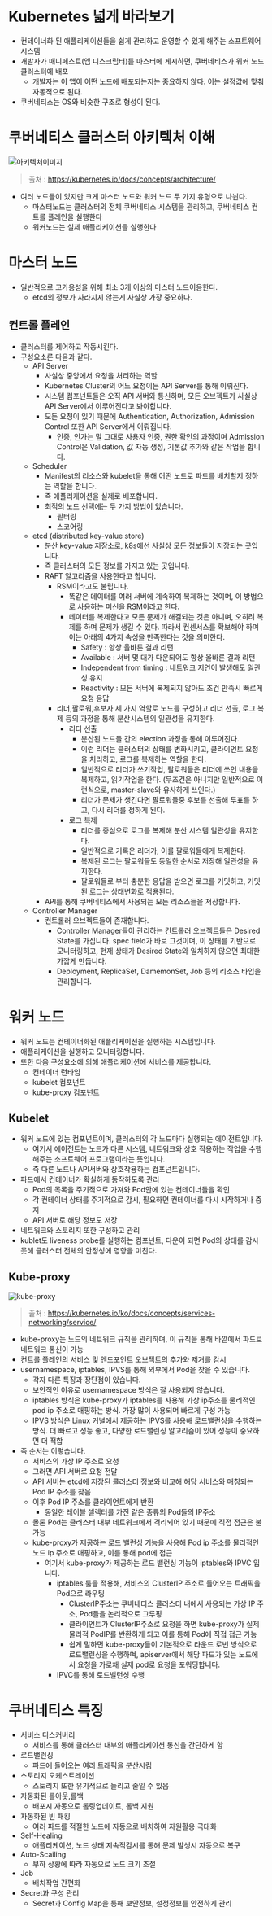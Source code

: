# Kubernetes 넓게 바라보기

- 컨테이너화 된 애플리케이션들을 쉽게 관리하고 운영할 수 있게 해주는 소프트웨어 시스템
- 개발자가 매니페스트(앱 디스크립터)를 마스터에 게시하면, 쿠버네티스가 워커 노드 클러스터에 배포
    - 개발자는 이 앱이 어떤 노드에 배포되는지는 중요하지 않다. 이는 설정값에 맞춰 자동적으로 된다.
- 쿠버네티스는 OS와 비슷한 구조로 형성이 된다.

# 쿠버네티스 클러스터 아키텍처 이해
![아키텍처이미지](https://user-images.githubusercontent.com/66348135/238534163-c6ace61b-50f1-4d78-88a6-2d6c31b713cc.png)
> 출처 : https://kubernetes.io/docs/concepts/architecture/
- 여러 노드들이 있지만 크게 마스터 노드와 워커 노드 두 가지 유형으로 나뉜다.
    - 마스터노드는 클러스터의 전체 쿠버네티스 시스템을 관리하고, 쿠버네티스 컨트롤 플레인을 실행한다
    - 워커노드는 실제 애플리케이션을 실행한다

# 마스터 노드
- 일반적으로 고가용성을 위해 최소 3개 이상의 마스터 노드이용한다.
  - etcd의 정보가 사라지지 않는게 사실상 가장 중요하다.
## 컨트롤 플레인

- 클러스터를 제어하고 작동시킨다.
- 구성요소론 다음과 같다.
    - API Server
        - 사실상 중앙에서 요청을 처리하는 역할
        - Kubernetes Cluster의 어느 요청이든 API Server를 통해 이뤄진다.
        - 시스템 컴포넌트들은 오직 API 서버와 통신하며, 모든 오브젝트가 사실상 API Server에서 이루어진다고 봐야합니다.
        - 모든 요청이 있기 때문에 Authentication, Authorization, Admission Control 또한 API Server에서 이뤄집니다.
            - 인증, 인가는 말 그대로 사용자 인증, 권한 확인의 과정이며 Admission Control은 Validation, 값 자동 생성, 기본값 추가와 같은 작업을 합니다.
    - Scheduler
        - Manifest의 리소스와 kubelet을 통해 어떤 노드로 파드를 배치할지 정하는 역할을 합니다.
        - 즉 애플리케이션을 실제로 배포합니다.
        - 최적의 노드 선택에는 두 가지 방법이 있습니다.
            - 필터링
            - 스코어링
    - etcd (distributed key-value store)
        - 분산 key-value 저장소로, k8s에선 사실상 모든 정보들이 저장되는 곳입니다.
        - 즉 클러스터의 모든 정보를 가지고 있는 곳입니다.
        - RAFT 알고리즘을 사용한다고 합니다.
            - RSM이라고도 불립니다.
              - 똑같은 데이터를 여러 서버에 계속하여 복제하는 것이며, 이 방법으로 사용하는 머신을 RSM이라고 한다.
              - 데이터를 복제한다고 모든 문제가 해결되는 것은 아니며, 오히려 복제를 하며 문제가 생길 수 있다. 따라서 컨센서스를 확보해야 하며 이는 아래의 4가지 속성을 만족한다는 것을 의미한다.
                - Safety : 항상 올바른 결과 리턴
                - Available : 서버 몇 대가 다운되어도 항상 올바른 결과 리턴
                - Independent from timing : 네트워크 지연이 발생해도 일관성 유지
                - Reactivity : 모든 서버에 복제되지 않아도 조건 만족시 빠르게 요청 응답
            - 리더,팔로워,후보자 세 가지 역할로 노드를 구성하고 리더 선출, 로그 복제 등의 과정을 통해 분산시스템의 일관성을 유지한다.
              - 리더 선출
                - 분산된 노드들 간의 election 과정을 통해 이루어진다.
                - 이런 리더는 클러스터의 상태를 변화시키고, 클라이언트 요청을 처리하고, 로그를 복제하는 역할을 한다.
                - 일반적으로 리더가 쓰기작업, 팔로워들은 리더에 쓰인 내용을 복제하고, 읽기작업을 한다. (무조건은 아니지만 일반적으로 이런식으로, master-slave와 유사하게 쓰인다.)
                - 리더가 문제가 생긴다면 팔로워들중 후보를 선출해 투표를 하고, 다시 리더를 정하게 된다.
              - 로그 복제
                - 리더를 중심으로 로그를 복제해 분산 시스템 일관성을 유지한다.
                - 일반적으로 기록은 리더가, 이를 팔로워들에게 복제한다.
                - 복제된 로그는 팔로워들도 동일한 순서로 저장해 일관성을 유지한다.
                - 팔로워들로 부터 충분한 응답을 받으면 로그를 커밋하고, 커밋된 로그는 상태변화로 적용된다.
        - API를 통해 쿠버네티스에서 사용되는 모든 리소스들을 저장합니다.
    - Controller Manager
        - 컨트롤러 오브젝트들이 존재합니다.
            - Controller Manager들이 관리하는 컨트롤러 오브젝트들은 Desired State를 가집니다. spec field가 바로 그것이며, 이 상태를 기반으로 모니터링하고, 현재 상태가 Desired State와 일치하지 않으면 최대한 가깝게 만듭니다.
            - Deployment, ReplicaSet, DamemonSet, Job 등의 리소스 타입을 관리합니다.

# 워커 노드

- 워커 노드는 컨테이너화된 애플리케이션을 실행하는 시스템입니다.
- 애플리케이션을 실행하고 모니터링합니다.
- 또한 다음 구성요소에 의해 애플리케이션에 서비스를 제공합니다.
    - 컨테이너 런타임
    - kubelet 컴포넌트
    - kube-proxy 컴포넌트

## Kubelet

- 워커 노드에 있는 컴포넌트이며, 클러스터의 각 노드마다 실행되는 에이전트입니다.
    - 여기서 에이전트는 노드가 다른 시스템, 네트워크와 상호 작용하는 작업을 수행해주는 소프트웨어 프로그램이라는 뜻입니다.
    - 즉 다른 노드나 API서버와 상호작용하는 컴포넌트입니다.
- 파드에서 컨테이너가 확실하게 동작하도록 관리
    - Pod의 목록을 주기적으로 가져와 Pod안에 있는 컨테이너들을 확인
    - 각 컨테이너 상태를 주기적으로 감시, 필요하면 컨테이너를 다시 시작하거나 중지
    - API 서버로 해당 정보도 저장
- 네트워크와 스토리지 또한 구성하고 관리
- kublet도 liveness probe를 실행하는 컴포넌트, 다운이 되면 Pod의 상태를 감시 못해 클러스터 전체의 안정성에 영향을 미친다.

## Kube-proxy

![kube-proxy](https://user-images.githubusercontent.com/66348135/238748068-f79af140-48c2-4b02-b87b-0eb0d5deb490.png)
> 출처 : https://kubernetes.io/ko/docs/concepts/services-networking/service/

- kube-proxy는 노드의 네트워크 규칙을 관리하며, 이 규칙을 통해 바깥에서 파드로 네트워크 통신이 가능
- 컨트롤 플레인의 서비스 및 엔드포인트 오브젝트의 추가와 제거를 감시
- usernamespace, iptables, IPVS를 통해 외부에서 Pod을 찾을 수 있습니다.
    - 각자 다른 특징과 장단점이 있습니다.
    - 보안적인 이유로 usernamespace 방식은 잘 사용되지 않습니다.
    - iptables 방식은 kube-proxy가 iptables를 사용해 가상 ip주소를 물리적인 pod ip 주소로 매핑하는 방식. 가장 많이 사용되며 빠르게 구성 가능
    - IPVS 방식은 Linux 커널에서 제공하는 IPVS를 사용해 로드밸런싱을 수행하는 방식. 더 빠르고 성능 좋고, 다양한 로드밸런싱 알고리즘이 있어 성능이 중요하면 더 적합
- 즉 순서는 이렇습니다.
    - 서비스의 가상 IP 주소로 요청
    - 그러면 API 서버로 요청 전달
    - API 서버는 etcd에 저장된 클러스터 정보와 비교해 해당 서비스와 매칭되는 Pod IP 주소를 찾음
    - 이후 Pod IP 주소를 클라이언트에게 반환
        - 동일한 레이블 셀렉터를 가진 같은 종류의 Pod들의 IP주소
    - 몰론 Pod는 클러스터 내부 네트워크에서 격리되어 있기 때문에 직접 접근은 불가능
    - kube-proxy가 제공하는 로드 밸런싱 기능을 사용해 Pod ip 주소를 물리적인 노드 ip 주소로 매핑하고, 이를 통해 pod에 접근
        - 여기서 kube-proxy가 제공하는 로드 밸런싱 기능이 iptables와 IPVC 입니다.
            - iptables 룰을 적용해, 서비스의 ClusterIP 주소로 들어오는 트래픽을 Pod으로 라우팅
                - ClusterIP주소는 쿠버네티스 클러스터 내에서 사용되는 가상 IP 주소, Pod들을 논리적으로 그루핑
                - 클라이언트가 ClusterIP주소로 요청을 하면 kube-proxy가 실제 물리적 PodIP를 반환하게 되고 이를 통해 Pod에 직접 접근 가능
                - 쉽게 말하면 kube-proxy들이 기본적으로 라운드 로빈 방식으로 로드밸런싱을 수행하며, apiserver에서 해당 파드가 있는 노드에서 요청을 가로채 실제 pod로 요청을 포워딩합니다.
            - IPVC를 통해 로드밸런싱 수행

# 쿠버네티스 특징
- 서비스 디스커버리
  - 서비스를 통해 클러스터 내부의 애플리케이션 통신을 간단하게 함
- 로드밸런싱
  - 파드에 들어오는 여러 트래픽을 분산시킴
- 스토리지 오케스트레이션
  - 스토리지 또한 유기적으로 늘리고 줄일 수 있음
- 자동화된 롤아웃,롤백
  - 배포시 자동으로 롤링업데이트, 롤백 지원
- 자동화된 빈 패킹
  - 여러 파드를 적절한 노드에 자동으로 배치하여 자원활용 극대화
- Self-Healing
  - 애플리케이션, 노드 상태 지속적감시를 통해 문제 발생시 자동으로 복구
- Auto-Scailing
  - 부하 상황에 따라 자동으로 노드 크기 조절
- Job
  - 배치작업 간편화
- Secret과 구성 관리
  - Secret과 Config Map을 통해 보안정보, 설정정보를 안전하게 관리